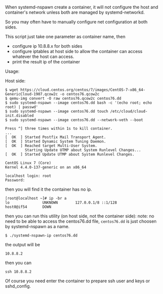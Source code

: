 When systemd-nspawn create a container, it will not configure the host and container's network unless both are managed by systemd-networkd.

So you may often have to manually configure net configuration at both sides.

This script just take one parameter as container name, then 
- configure ip 10.8.8.x for both sides
- configure iptables at host side to allow the container can access whatever the host can access.
- print the result ip of the container

Usage:

Host side:
```
$ wget https://cloud.centos.org/centos/7/images/CentOS-7-x86_64-GenericCloud-1907.qcow2c -o centos76.qcow2c
$ qemu-img convert -O raw centos76.qcow2c centos76.dd
$ sudo systemd-nspawn --image centos76.dd bash -c '(echo root; echo root) | passwd'
$ sudo systemd-nspawn --image centos76.dd touch /etc/cloud/cloud-init.disabled
$ sudo systemd-nspawn --image centos76.dd --network-veth --boot
```

```
Press ^] three times within 1s to kill container.
...
[  OK  ] Started Postfix Mail Transport Agent.
[  OK  ] Started Dynamic System Tuning Daemon.
[  OK  ] Reached target Multi-User System.
         Starting Update UTMP about System Runlevel Changes...
[  OK  ] Started Update UTMP about System Runlevel Changes.

CentOS Linux 7 (Core)
Kernel 4.4.0-137-generic on an x86_64

localhost login: root
Password:
```

then you will find it the container has no ip.
```
[root@localhost ~]# ip -br a
lo               UNKNOWN        127.0.0.1/8 ::1/128
host0@if54       DOWN
```

then you can run this utility (on host side, not the container side):
note: no need to be able to access the centos76.dd file, `centos76.dd` is just choosen by systemd-nspawn as a name.
```
$ ./systemd-nspawn-ip centos76.dd
```
the output will be
```
10.8.8.2
```

then you can 
```
ssh 10.8.8.2
```
Of course you need enter the container to prepare ssh user and keys or sshd_config.

